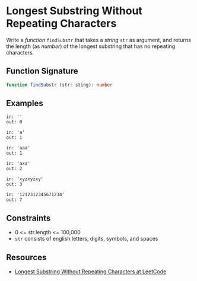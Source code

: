 # Longest Substring Without Repeating Characters

Write a *function* `findSubstr` that takes a *string* `str` as argument, and returns
the length (as *number*) of the longest substring that has no repeating characters.

## Function Signature

```typescript
function findSubstr (str: sting): number
```

## Examples

```text
in: ''
out: 0

in: 'a'
out: 1

in: 'aaa'
out: 1

in: 'axa'
out: 2

in: 'xyzxyzxy'
out: 3

in: '1212312345671234'
out: 7
```

## Constraints

- 0 <= str.length <= 100,000
- `str` consists of english letters, digits, symbols, and spaces

## Resources

- [Longest Substring Without Repeating Characters at LeetCode][0]

[0]: https://leetcode.com/problems/longest-substring-without-repeating-characters/

